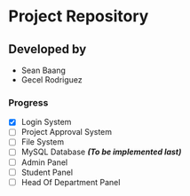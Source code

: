 # Project Repository

## Developed by
- Sean Baang
- Gecel Rodriguez

### Progress
- [X] Login System
- [ ] Project Approval System
- [ ] File System
- [ ] MySQL Database ***(To be implemented last)***
- [ ] Admin Panel
- [ ] Student Panel
- [ ] Head Of Department Panel

